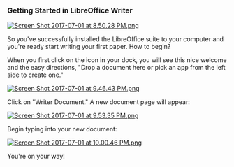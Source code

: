 
### Getting Started in LibreOffice Writer

[![Screen Shot 2017-07-01 at 8.50.28 PM.png](https://s19.postimg.org/gyi1hrflv/Screen_Shot_2017-07-01_at_8.50.28_PM.png)](https://postimg.org/image/g8z95ef27/)

So you've successfully installed the LibreOffice suite to your computer and you're ready start writing your first paper. How to begin?

When you first click on the icon in your dock, you will see this nice welcome and the easy directions, "Drop a document here or pick an app from the left side to create one."

[![Screen Shot 2017-07-01 at 9.46.43 PM.png](https://s19.postimg.org/mb6vvw3ib/Screen_Shot_2017-07-01_at_9.46.43_PM.png)](https://postimg.org/image/7f8coas3j/)

Click on "Writer Document." A new document page will appear:

[![Screen Shot 2017-07-01 at 9.53.35 PM.png](https://s19.postimg.org/jii9plsjn/Screen_Shot_2017-07-01_at_9.53.35_PM.png)](https://postimg.org/image/qlq557xz3/)

Begin typing into your new document:

[![Screen Shot 2017-07-01 at 10.00.46 PM.png](https://s19.postimg.org/e8dayb8ar/Screen_Shot_2017-07-01_at_10.00.46_PM.png)](https://postimg.org/image/c3sxx86nz/)

You're on your way!
